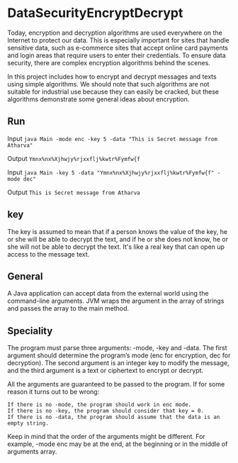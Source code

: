 # DataSecurityEncryptDecrypt
Today, encryption and decryption algorithms are used everywhere on the Internet to protect our data. This is especially important for sites that handle sensitive data, such as e-commerce sites that accept online card payments and login areas that require users to enter their credentials. To ensure data security, there are complex encryption algorithms behind the scenes.

In this project includes how to encrypt and decrypt messages and texts using simple algorithms. We should note that such algorithms are not suitable for industrial use because they can easily be cracked, but these algorithms demonstrate some general ideas about encryption.

## Run

Input  ```java Main -mode enc -key 5 -data "This is Secret message from Atharva" ```

Output   `Ymnx%nx%Xjhwjy%rjxxflj%kwtr%Fymfw{f`

Input    `java Main -key 5 -data "Ymnx%nx%Xjhwjy%rjxxflj%kwtr%Fymfw{f" -mode dec" `

Output   `This is Secret message from Atharva`

## key
The key is assumed to mean that if a person knows the value of the key, he or she will be able to decrypt the text, and if he or she does not know, he or she will not be able to decrypt the text. It's like a real key that can open up access to the message text.


## General
A Java application can accept data from the external world using the command-line arguments. JVM wraps the argument in the array of strings and passes the array to the main method.

## Speciality
The program must parse three arguments: -mode, -key and -data. The first argument should determine the program’s mode (enc for encryption, dec for decryption). The second argument is an integer key to modify the message, and the third argument is a text or ciphertext to encrypt or decrypt.

All the arguments are guaranteed to be passed to the program. If for some reason it turns out to be wrong:

    If there is no -mode, the program should work in enc mode.
    If there is no -key, the program should consider that key = 0.
    If there is no -data, the program should assume that the data is an empty string.
Keep in mind that the order of the arguments might be different. For example, -mode enc may be at the end, at the beginning or in the middle of arguments array.
